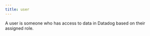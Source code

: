 ```yaml
---
title: user
---
```

A user is someone who has access to data in Datadog based on their assigned role.
